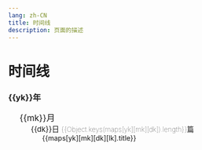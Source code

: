 ```yaml
---
lang: zh-CN
title: 时间线
description: 页面的描述
---
```


# 时间线

<div class="archives-body">
    <div class="archives-box overflow-initial">
        <div v-for="yk in Object.keys(maps).sort((a, b) => {
                                return b - a;
                           })" :key="yk">
            <h3 class="year pointer">{{yk}}年</h3>
            <ul class="list-box">
                <li v-for="mk in Object.keys(maps[yk]).sort((a, b) => {
                                return b - a;
                           })" :key="mk">
                    <span class="month pointer">{{mk}}月</span>
                    <ul class="list-box" style="display: block;">
                        <li class="month-li" v-for="dk in  Object.keys(maps[yk][mk]).sort((a, b) => {
                                                                    return b - a;
                                                           })" :key="dk">
                            <span class="day">{{dk}}日 <span class="num">{{Object.keys(maps[yk][mk][dk]).length}}篇</span> </span>
                            <ul class="list-box" style="display: block;">
                                <li class="article-item" v-for="lk in Object.keys(maps[yk][mk][dk])" :key="lk" >
                                    <router-link :to="maps[yk][mk][dk][lk].path.replace('.md','.html')">{{maps[yk][mk][dk][lk].title}}</router-link>
                                </li>
                            </ul>
                        </li>
                    </ul>
                </li>
            </ul>
        </div>
    </div>
</div>

<Comment></Comment>

<script>
    export default {
    name: 'Timeline',
    data() {
        return {
          maps: {"2021":{"12":{"14":[{"title":"CentOS安装Redis","path":"/backend/redis/CentOS安装Redis.md","createTime":"2021-12-14T11:23:53.259Z"}],"24":[{"title":"Java架构师成长之路-代码优化方案","path":"/backend/java/架构师成长之路.md","createTime":"2021-12-24T05:22:54.469Z"}],"06":[{"title":"N: 鉴于仓库 ‘..‘不支持 ‘amd64‘ 体系结构，跳过配置文件 ‘..‘ 的获取。","path":"/backend/java/仓库不支持amd64体系结构，跳过配置文件..的获取.md","createTime":"2021-12-06T07:48:03.614Z"}]}},"2022":{"02":{"16":[{"title":"@Pattern注解正则表达式校验逗号分隔字符","path":"/backend/java/@Pattern注解正则表达式校验逗号分隔字符.md","createTime":"2022-02-16T09:26:11.352Z"}],"22":[{"title":"Spring单元测试事物不提交问题","path":"/backend/java/Spring单元测试事物不提交问题.md","createTime":"2022-02-22T12:35:01.764Z"},{"title":"通过JdbcTemplate批量更新","path":"/backend/java/通过JdbcTemplate批量更新.md","createTime":"2022-02-22T12:46:47.855Z"},{"title":"好用的技巧","path":"/front/vue/好用的技巧.md","createTime":"2022-02-22T06:05:27.419Z"}],"23":[{"title":"Centos8 yum 阿里源配置的问题","path":"/backend/centos/Centos8Yum阿里源配置的问题.md","createTime":"2022-02-23T11:28:11.070Z"},{"title":"杀死指定名字的所有进程","path":"/backend/centos/杀死指定名字的所有进程.md","createTime":"2022-02-23T09:59:16.477Z"},{"title":"Feign @SpringQueryMap注解","path":"/backend/java/Feign@SpringQueryMap注解.md","createTime":"2022-02-23T10:59:00.026Z"},{"title":"MySQL排序规则引起的索引失效问题","path":"/backend/mysql/MySQL排序规则引起的索引失效问题.md","createTime":"2022-02-23T08:11:17.414Z"},{"title":"nginx: [emerg] the \"ssl\" parameter requires ngx_http_ssl_module","path":"/backend/nginx/[emerg]the\"ssl\"parameterRequiresNgx_http_ssl_module.md","createTime":"2022-02-23T11:27:35.786Z"},{"title":"Must use import to load ES Module lodash-es","path":"/front/js/MustUseImportToLoadESModuleLodash-es.md","createTime":"2022-02-23T11:31:42.012Z"},{"title":"require.context is not a function","path":"/front/vue/require.contextIsNotAfunction.md","createTime":"2022-02-23T11:28:31.708Z"}],"24":[{"title":"java输入一个字符串,要求将该字符串中出现的英文字母,按照顺序 进行输出,区分大小写，且大写优先?","path":"/backend/java/java输入一个字符串,要求将该字符串中出现的英文字母,按照顺序进行输出,区分大小写,且大写优先.md","createTime":"2022-02-24T12:07:38.480Z"},{"title":"fs读取文件,并且替换文件中指定的字符串","path":"/front/vue/fs读取文件,并且替换文件中指定的字符串.md","createTime":"2022-02-24T04:57:00.293Z"}],"25":[{"title":"发现了以元素process开头的无效内容","path":"/backend/java/发现了以元素process开头的无效内容.md","createTime":"2022-02-25T08:33:32.109Z"},{"title":"正则表达式取文本中间内容","path":"/front/js/正则表达式取文本中间内容.md","createTime":"2022-02-25T05:18:35.792Z"}],"26":[{"title":"查看端口号占用情况","path":"/backend/centos/查看端口号占用情况.md","createTime":"2022-02-25T18:07:12.050Z"},{"title":"查看进程详细信息","path":"/backend/centos/查看进程详细信息.md","createTime":"2022-02-25T18:07:12.052Z"},{"title":"CentOS安装NodeJS","path":"/front/nodejs/CentOS安装NodeJS.md","createTime":"2022-02-25T17:58:45.074Z"},{"title":"UnhandledPromiseRejectionWarning: ReferenceError: queueMicrotask is not defined","path":"/front/nodejs/queueMicrotaskIsNotDefined.md","createTime":"2022-02-25T17:49:45.826Z"}],"07":[{"title":"Spring扫描某个包下带有指定自定义注解的类","path":"/backend/java/Spring扫描某个包下带有指定自定义注解的类.md","createTime":"2022-02-07T09:00:43.446Z"}],"09":[{"title":"nginx: error while loading shared libraries: libssl.so.10","path":"/backend/nginx/error_libsslso.md","createTime":"2022-02-09T03:53:43.090Z"}],"08":[{"title":"Vuepress去除Safari浏览器点击h标签时触发的蓝框效果","path":"/front/vue/Vuepress去除Safari浏览器点击h标签时触发的蓝框效果.md","createTime":"2022-02-08T04:08:27.427Z"}]},"01":{"26":[{"title":"对象数组深克隆","path":"/front/js/对象数组深克隆.md","createTime":"2022-01-26T10:08:17.888Z"},{"title":"日期格式刚刚1分钟前等格式化","path":"/front/js/日期格式刚刚1分钟前等格式化.md","createTime":"2022-01-26T10:08:20.124Z"},{"title":"格式化日期","path":"/front/js/格式化日期.md","createTime":"2022-01-26T10:08:21.781Z"},{"title":"设置JSON对象默认值","path":"/front/js/设置JSON对象默认值.md","createTime":"2022-01-26T10:08:24.133Z"},{"title":"VuePress增加备案号","path":"/front/vue/VuePress增加备案号.md","createTime":"2022-01-26T10:08:34.806Z"},{"title":"清除缓存","path":"/front/vue/清除缓存.md","createTime":"2022-01-26T10:08:36.578Z"}],"31":[{"title":"CentOS安装HBase","path":"/backend/hbase/CentOS安装HBase.md","createTime":"2022-01-30T17:27:58.314Z"},{"title":"VuePress2+暗色主题图片置暗方式","path":"/front/vue/VuePress2+暗色主题图片置暗方式.md","createTime":"2022-01-30T17:36:46.717Z"}]}}}
        }
      }
    }
</script>
<style scoped>
.archives-box .num {
    font-size: 14px;
    font-weight: 100;
}
.archives-box .month{
    -webkit-font-smoothing: antialiased;
    -moz-osx-font-smoothing: grayscale;
    font-size: 1.25em;
}
.archives-box .day{
    font-size: 15px;
}
.archives-box ul, ol {
    list-style-type: none;
}
.archives-box .list-box{
     padding-left: 23px;
}
</style>
            